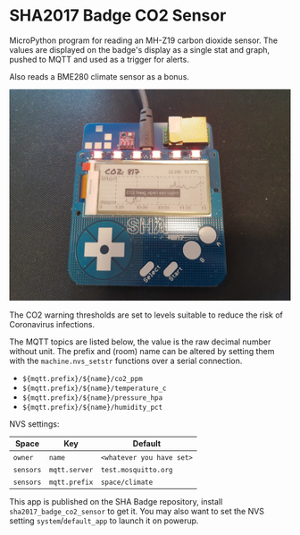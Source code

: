SHA2017 Badge CO2 Sensor
========================

MicroPython program for reading an MH-Z19 carbon dioxide sensor. The values are
displayed on the badge's display as a single stat and graph, pushed to MQTT and
used as a trigger for alerts.

Also reads a BME280 climate sensor as a bonus.

![Assembled SHA Badge CO2 addon](photo.jpg)

The CO2 warning thresholds are set to levels suitable to reduce the risk of
Coronavirus infections.

The MQTT topics are listed below, the value is the raw decimal number without
unit. The prefix and (room) name can be altered by setting them with the
`machine.nvs_setstr` functions over a serial connection.

* `${mqtt.prefix}/${name}/co2_ppm`
* `${mqtt.prefix}/${name}/temperature_c`
* `${mqtt.prefix}/${name}/pressure_hpa`
* `${mqtt.prefix}/${name}/humidity_pct`

NVS settings:

| Space     | Key           | Default                   |
|-----------|---------------|---------------------------|
| `owner`   | `name`        | `<whatever you have set>` |
| `sensors` | `mqtt.server` | `test.mosquitto.org`      |
| `sensors` | `mqtt.prefix` | `space/climate`           |

This app is published on the SHA Badge repository, install
`sha2017_badge_co2_sensor` to get it. You may also want to set the NVS setting
`system`/`default_app` to launch it on powerup.
